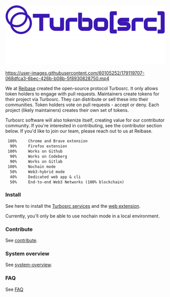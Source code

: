 <p align="leftr">
  <a href="https://reibase.rs#gh-light-mode-only">
    <img src="images/turbosrc-light-big.png" width="500px" alt="TurboSrc logo"/>
  </a>
  <a href="https://reibase.rs#gh-dark-mode-only">
    <img src="images/turbosrc-dark-big.png" width="500px" alt="TurboSrc logo"/>
  </a>
</p>

https://user-images.githubusercontent.com/60105252/179119707-068dfca3-6bec-426b-b08b-5f8930828750.mp4

We at [Reibase](https://reibase.rs) created the open-source protocol Turbosrc. It only allows token holders to engage with pull requests. Maintainers create tokens for their project via Turbosrc. They can distribute or sell these into their communities. Token holders vote on pull requests - accept or deny. Each project (likely maintainers) creates their own set of tokens.

Turbosrc software will also tokenize itself, creating value for our contributor community. If you're interested in contributing, see the contributor section below. If you'd like to join our team, please reach out to us at Reibase.

```
 100%     Chrome and Brave extension
  90%     Firefox extension
 100%     Works on Github
  90%     Works on Codeberg
  90%     Works on Gitlab
 100%     Nochain mode
  50%     Web3-hybrid mode
  40%     Dedicated web app & cli
  50%     End-to-end Web3 Networks (100% blockchain)
  ```

### Install

See here to install the [Turbosrc services](https://github.com/turbo-src/service) and the [web extension](https://github.com/turbo-src/extension).

Currently, you'll only be able to use nochain mode in a local environment.

### Contribute

See [contribute](docs/contribute.md).

### System overview

See [system-overview](docs/system-overview.md).

### FAQ

See [FAQ](docs/faq.md)
